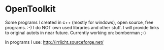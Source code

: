 # OpenToolkit
Some programs I created in c++ (mostly for windows), open source, free programs. :-)
I do NOT own used libraries and other stuff. I will provide links to original autots in near future.
Currently working on: bomberman ;-)



In programs I use:
http://irrlicht.sourceforge.net/
